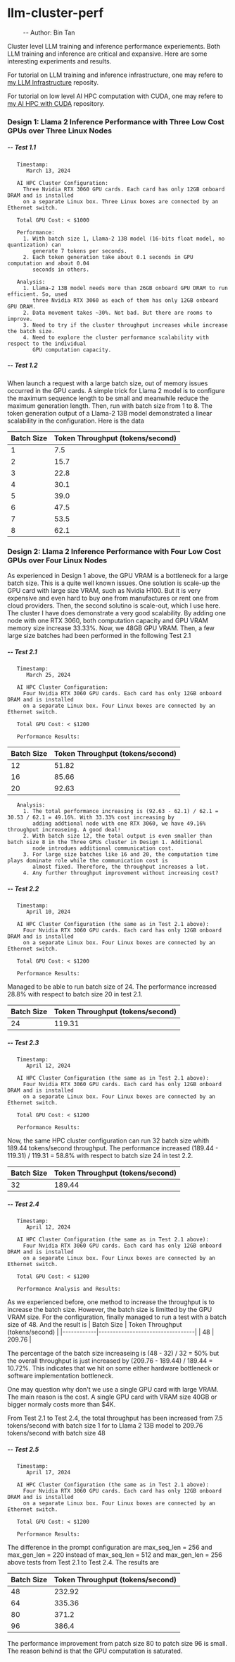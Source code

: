 # llm-cluster-perf
&nbsp;&nbsp;&nbsp;&nbsp;&nbsp;&nbsp;&nbsp;&nbsp; -- Author: Bin Tan

Cluster level LLM training and inference performance experiements. Both LLM training and inference are critical and expansive. Here are some interesting 
experiments and results.

For tutorial on LLM training and inference infrastructure, one may refere to 
[my LLM Infrastructure](https://github.com/project-ai101/llm-infra/tree/main) reposity.

For tutorial on low level AI HPC computation with CUDA, one may refere to 
[my AI HPC with CUDA](https://github.com/project-ai101/ai-hpc-with-cuda)
repository.

### Design 1: Llama 2 Inference Performance with Three Low Cost GPUs over Three Linux Nodes
##### -- Test 1.1
```
   Timestamp:
      March 13, 2024
```

```
   AI HPC Cluster Configuration: 
     Three Nvidia RTX 3060 GPU cards. Each card has only 12GB onboard DRAM and is installed
     on a separate Linux box. Three Linux boxes are connected by an Ethernet switch.
```

```
   Total GPU Cost: < $1000
```

```
   Performance: 
     1. With batch size 1, Llama-2 13B model (16-bits float model, no quantization) can
        generate 7 tokens per seconds.
     2. Each token generation take about 0.1 seconds in GPU computation and about 0.04
        seconds in others.
```

```
   Analysis:
     1. Llama-2 13B model needs more than 26GB onboard GPU DRAM to run efficient. So, used
        three Nvidia RTX 3060 as each of them has only 12GB onboard GPU DRAM.
     2. Data movement takes ~30%. Not bad. But there are rooms to improve.
     3. Need to try if the cluster throughput increases while increase the batch size.
     4. Need to explore the cluster performance scalability with respect to the individual
        GPU computation capacity.
```
##### -- Test 1.2
When launch a request with a large batch size, out of memory issues occurred in the GPU cards. A simple
trick for Llama 2 model is to configure the maximum sequence length to be small and meanwhile reduce the maximum 
generation length. Then, run with batch size from 1 to 8. The token generation output of a Llama-2 13B model
demonstrated a linear scalability in the configuration. Here is the data

| Batch Size | Token Throughput (tokens/second) |
|------------|----------------------------------|
|      1     |          7.5                     |
|      2     |         15.7                     |
|      3     |         22.8                     |
|      4     |         30.1                     |
|      5     |         39.0                     |
|      6     |         47.5                     |
|      7     |         53.5                     |
|      8     |         62.1                     |


### Design 2: Llama 2 Inference Performance with Four Low Cost GPUs over Four Linux Nodes
As experienced in Design 1 above, the GPU VRAM is a bottleneck for a large batch size. This is a quite well known issues.
One solution is scale-up the GPU card with large size VRAM, such as Nvidia H100. But it is very expensive and even hard to 
buy one from manufactures or rent one from cloud providers. Then, the second solutino is scale-out, which I use here. 
The cluster I have does demonstrate a very good scalability. By adding one node with one RTX 3060, both computation capacity
and GPU VRAM memory size increase 33.33%. Now, we 48GB GPU VRAM. Then, a few large size batches had been performed in the
following Test 2.1

##### -- Test 2.1
```
   Timestamp:
      March 25, 2024
```

```
   AI HPC Cluster Configuration: 
     Four Nvidia RTX 3060 GPU cards. Each card has only 12GB onboard DRAM and is installed
     on a separate Linux box. Four Linux boxes are connected by an Ethernet switch.
```

```
   Total GPU Cost: < $1200
```
```
   Performance Results:
```
| Batch Size | Token Throughput (tokens/second) |
|------------|----------------------------------|
|      12    |         51.82                    |
|      16    |         85.66                    |
|      20    |         92.63                    |

```
   Analysis:
     1. The total performance increasing is (92.63 - 62.1) / 62.1 = 30.53 / 62.1 = 49.16%. With 33.33% cost increasing by
        adding addtional node with one RTX 3060, we have 49.16% throughput increaseing. A good deal!
     2. With batch size 12, the total output is even smaller than batch size 8 in the Three GPUs cluster in Design 1. Additional
        node introdues additional communication cost.
     3. For large size batches like 16 and 20, the computation time plays dominate role while the communication cost is
        almost fixed. Therefore, the throughput increases a lot.
     4. Any further throughput improvement without increasing cost?

```


##### -- Test 2.2
```
   Timestamp:
      April 10, 2024
```

```
   AI HPC Cluster Configuration (the same as in Test 2.1 above): 
     Four Nvidia RTX 3060 GPU cards. Each card has only 12GB onboard DRAM and is installed
     on a separate Linux box. Four Linux boxes are connected by an Ethernet switch.
```

```
   Total GPU Cost: < $1200
```
```
   Performance Results:
```
Managed to be able to run batch size of 24. The performance increased 28.8% with respect to batch size 20 in test 2.1.

| Batch Size | Token Throughput (tokens/second) |
|------------|----------------------------------|
|      24    |         119.31                   |

##### -- Test 2.3
```
   Timestamp:
      April 12, 2024
```

```
   AI HPC Cluster Configuration (the same as in Test 2.1 above): 
     Four Nvidia RTX 3060 GPU cards. Each card has only 12GB onboard DRAM and is installed
     on a separate Linux box. Four Linux boxes are connected by an Ethernet switch.
```

```
   Total GPU Cost: < $1200
```
```
   Performance Results:
```
Now, the same HPC cluster configuration can run 32 batch size whith 189.44 tokens/second throughput. 
The performance increased (189.44 - 119.31) / 119.31 = 58.8% with respect to batch size 24 in test 2.2.

| Batch Size | Token Throughput (tokens/second) |
|------------|----------------------------------|
|      32    |         189.44                   |

##### -- Test 2.4
```
   Timestamp:
      April 12, 2024
```

```
   AI HPC Cluster Configuration (the same as in Test 2.1 above): 
     Four Nvidia RTX 3060 GPU cards. Each card has only 12GB onboard DRAM and is installed
     on a separate Linux box. Four Linux boxes are connected by an Ethernet switch.
```

```
   Total GPU Cost: < $1200
```
```
   Performance Analysis and Results:
```
As we experienced before, one method to increase the throughput is to increase the batch size. However, the batch size is
limitted by the GPU VRAM size. For the configuration, finally managed to run a test with a batch size of 48. And the result
is 
| Batch Size | Token Throughput (tokens/second) |
|------------|----------------------------------|
|      48    |         209.76                   |

The percentage of the batch size increaseing is (48 - 32) / 32 = 50% but the overall throughput is just increased by
(209.76 - 189.44) / 189.44 = 10.72%. This indicates that we hit on some either hardware bottleneck or software implementation
bottleneck.

One may question why don't we use a single GPU card with large VRAM. The main reason is the cost. A single GPU card with 
VRAM size 40GB or bigger normaly costs more than $4K. 

From Test 2.1 to Test 2.4, the total throughput has been increased from 7.5 tokens/second with batch size 1 for to Llama 2 13B model to
209.76 tokens/second with batch size 48

##### -- Test 2.5
```
   Timestamp:
      April 17, 2024
```

```
   AI HPC Cluster Configuration (the same as in Test 2.1 above): 
     Four Nvidia RTX 3060 GPU cards. Each card has only 12GB onboard DRAM and is installed
     on a separate Linux box. Four Linux boxes are connected by an Ethernet switch.
```

```
   Total GPU Cost: < $1200
```
```
   Performance Results:
```
The difference in the prompt configuration are max_seq_len = 256 and max_gen_len = 220 instead of max_seq_len = 512 and max_gen_len = 256 
above tests from Test 2.1 to Test 2.4. The results are


| Batch Size | Token Throughput (tokens/second) |
|------------|----------------------------------|
|      48    |         232.92                   |
|      64    |         335.36                   |
|      80    |         371.2                    |
|      96    |         386.4                    |


The performance improvement from patch size 80 to patch size 96 is small. The reason behind is that the GPU computation is saturated.
